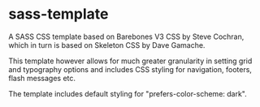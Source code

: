 # sass-template
A SASS CSS template based on Barebones V3 CSS by Steve Cochran,
which in turn is based on Skeleton CSS by Dave Gamache.

This template however allows for much greater granularity in
setting grid and typography options and includes CSS styling
for navigation, footers, flash messages etc.

The template includes default styling for 
"prefers-color-scheme: dark".

